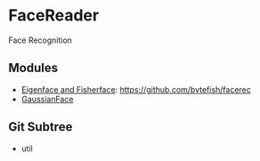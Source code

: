 # FaceReader
Face Recognition  

## Modules
* [Eigenface and Fisherface](http://www.cs.columbia.edu/~belhumeur/journal/fisherface-pami97.pdf): https://github.com/bytefish/facerec
* [GaussianFace](http://arxiv.org/pdf/1404.3840.pdf) 

## Git Subtree
* util 